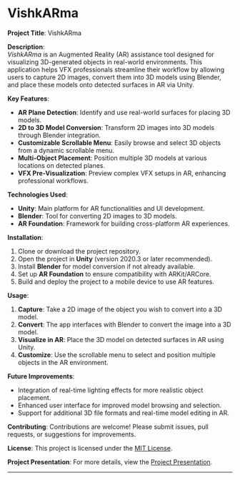 # VishkARma

**Project Title**: VishkARma

**Description**:  
*VishkARma* is an Augmented Reality (AR) assistance tool designed for visualizing 3D-generated objects in real-world environments. This application helps VFX professionals streamline their workflow by allowing users to capture 2D images, convert them into 3D models using Blender, and place these models onto detected surfaces in AR via Unity. 

**Key Features**:
- **AR Plane Detection**: Identify and use real-world surfaces for placing 3D models.
- **2D to 3D Model Conversion**: Transform 2D images into 3D models through Blender integration.
- **Customizable Scrollable Menu**: Easily browse and select 3D objects from a dynamic scrollable menu.
- **Multi-Object Placement**: Position multiple 3D models at various locations on detected planes.
- **VFX Pre-Visualization**: Preview complex VFX setups in AR, enhancing professional workflows.

**Technologies Used**:
- **Unity**: Main platform for AR functionalities and UI development.
- **Blender**: Tool for converting 2D images to 3D models.
- **AR Foundation**: Framework for building cross-platform AR experiences.

**Installation**:
1. Clone or download the project repository.
2. Open the project in **Unity** (version 2020.3 or later recommended).
3. Install **Blender** for model conversion if not already available.
4. Set up **AR Foundation** to ensure compatibility with ARKit/ARCore.
5. Build and deploy the project to a mobile device to use AR features.

**Usage**:
1. **Capture**: Take a 2D image of the object you wish to convert into a 3D model.
2. **Convert**: The app interfaces with Blender to convert the image into a 3D model.
3. **Visualize in AR**: Place the 3D model on detected surfaces in AR using Unity.
4. **Customize**: Use the scrollable menu to select and position multiple objects in the AR environment.

**Future Improvements**:
- Integration of real-time lighting effects for more realistic object placement.
- Enhanced user interface for improved model browsing and selection.
- Support for additional 3D file formats and real-time model editing in AR.

**Contributing**:
Contributions are welcome! Please submit issues, pull requests, or suggestions for improvements.

**License**:
This project is licensed under the [MIT License](LICENSE).

**Project Presentation**:
For more details, view the [Project Presentation](https://www.canva.com/design/DAGQzezH7yI/U9fnx6VMfRl8GOIoaO3HIg/edit?utm_content=DAGQzezH7yI&utm_campaign=designshare&utm_medium=link2&utm_source=sharebutton).

---

